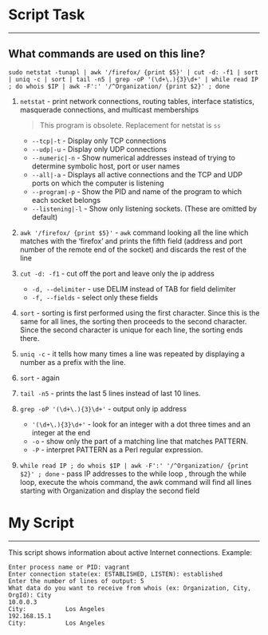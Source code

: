 # Script Task
___
## What commands are used on this line? 

```Shell
sudo netstat -tunapl | awk '/firefox/ {print $5}' | cut -d: -f1 | sort | uniq -c | sort | tail -n5 | grep -oP '(\d+\.){3}\d+' | while read IP ; do whois $IP | awk -F':' '/^Organization/ {print $2}' ; done
```
1. `netstat` - print network connections, routing tables, interface statistics, masquerade connections, and multicast memberships
    > This program is obsolete. Replacement for netstat is `ss`

	- `--tcp|-t` - Display only TCP connections
	- `--udp|-u` - Display only UDP connections
	- `--numeric|-n` - Show numerical addresses instead of trying to determine symbolic host, port or user names
	- `--all|-a` - 	Displays all active connections and the TCP and UDP ports on which the computer is listening
	- `--program|-p` - Show the PID and name of the program to which each socket belongs
	- `--listening|-l` - Show only listening sockets. (These are omitted by default)
2. `awk '/firefox/ {print $5}'` - `awk` command looking all the line which matches with the ‘firefox’ and prints the fifth field (address and port number of the remote end of the socket) and discards the rest of the line
3. `cut -d: -f1` - cut off the port and leave only the ip address 
    - `-d, --delimiter` - use DELIM instead of TAB for field delimiter
    - `-f, --fields` - select  only these fields
4. `sort` -  sorting is first performed using the first character. Since this is the same for all lines, the sorting then proceeds to the second character. Since the second character is unique for each line, the sorting ends there.
5. `uniq -c` - it tells how many times a line was repeated by displaying a number as a prefix with the line.
6. `sort` - again 
7. `tail -n5` - prints the last 5 lines instead of last 10 lines.
8. `grep -oP '(\d+\.){3}\d+'` - output only ip address
    - `'(\d+\.){3}\d+'` - look for an integer with a dot three times and an integer at the end 
    - `-o` - show only the part of a matching line that matches PATTERN.
    - `-P` - interpret PATTERN as a Perl regular expression.
9. `while read IP ; do whois $IP | awk -F':' '/^Organization/ {print $2}' ; done` - pass IP addresses to the while loop , through the while loop, execute the whois command, the awk command will find all lines starting with Organization and display the second field

# My Script 
___
This script shows information about active Internet connections. 
Example:
```
Enter process name or PID: vagrant
Enter connection state(ex: ESTABLISHED, LISTEN): established
Enter the number of lines of output: 5
What data do you want to receive from whois (ex: Organization, City, OrgId): City
10.0.0.3
City:           Los Angeles
192.168.15.1
City:           Los Angeles
``` 